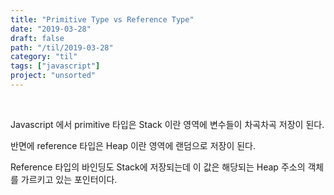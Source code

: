 ```yaml
---
title: "Primitive Type vs Reference Type"
date: "2019-03-28"
draft: false
path: "/til/2019-03-28"
category: "til"
tags: ["javascript"]
project: "unsorted"
---
```


<br />

Javascript 에서 primitive 타입은 Stack 이란 영역에 변수들이 차곡차곡 저장이 된다.

반면에 reference 타입은 Heap 이란 영역에 랜덤으로 저장이 된다.

Reference 타입의 바인딩도 Stack에 저장되는데 이 값은 해당되는 Heap 주소의 객체를 가르키고 있는 포인터이다.
